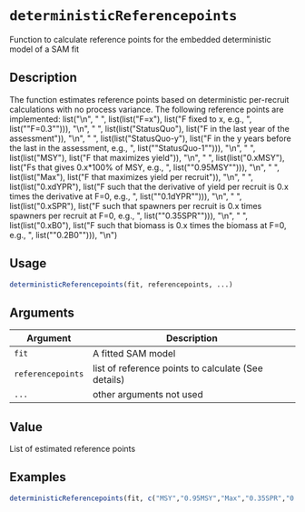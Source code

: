 # `deterministicReferencepoints`

Function to calculate reference points for the embedded deterministic model of a SAM fit


## Description

The function estimates reference points based on deterministic per-recruit calculations with no process variance.
 The following reference points are implemented:
 list("\n", "   ", list(list("F=x"), list("F fixed to x, e.g., ", list("\"F=0.3\""))), "\n", "   ", list(list("StatusQuo"), list("F in the last year of the assessment")), "\n", "   ", list(list("StatusQuo-y"), list("F in the y years before the last in the assessment, e.g., ", list("\"StatusQuo-1\""))), "\n", "   ", list(list("MSY"), list("F that maximizes yield")), "\n", "   ", list(list("0.xMSY"), list("Fs that gives 0.x*100% of MSY, e.g., ", list("\"0.95MSY\""))), "\n", "   ", list(list("Max"), 
    list("F that maximizes yield per recruit")), "\n", "   ", list(list("0.xdYPR"), list("F such that the derivative of yield per recruit is 0.x times the derivative at F=0, e.g., ", list("\"0.1dYPR\""))), "\n", "   ", list(list("0.xSPR"), list("F such that spawners per recruit is 0.x times spawners per recruit at F=0, e.g., ", list("\"0.35SPR\""))), "\n", "   ", list(list("0.xB0"), list("F such that biomass is 0.x times the biomass at F=0, e.g., ", list("\"0.2B0\""))), "\n")


## Usage

```r
deterministicReferencepoints(fit, referencepoints, ...)
```


## Arguments

Argument      |Description
------------- |----------------
`fit`     |     A fitted SAM model
`referencepoints`     |     list of reference points to calculate (See details)
`...`     |     other arguments not used


## Value

List of estimated reference points


## Examples

```r
deterministicReferencepoints(fit, c("MSY","0.95MSY","Max","0.35SPR","0.1dYPR","StatusQuo-3"))
```



